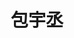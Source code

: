 ---
# Display name 
title: 包宇丞

weight: 7
# Is this the primary user of the site?
superuser: no

# Role/position/tagline
role: 碩士生 
user_groups: ["MS"]

# Organizations/Affiliations to show in About widget
organizations:
- name: 國立陽明交通大學
  url: https://www.nycu.edu.tw/

# Short bio (displayed in user profile at end of posts)
bio: 

# Interests to show in About widget
interests:
 - 奈米聚焦
 - 最佳化演算法
 - 機器學習
 - 光子熱力學
 

# Education to show in About widget
# Job


---
